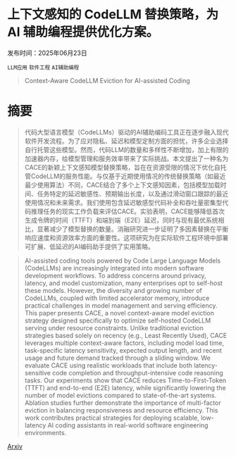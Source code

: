 # 上下文感知的 CodeLLM 替换策略，为 AI 辅助编程提供优化方案。

发布时间：2025年06月23日

`LLM应用` `软件工程` `AI辅助编程`

> Context-Aware CodeLLM Eviction for AI-assisted Coding

# 摘要

> 代码大型语言模型（CodeLLMs）驱动的AI辅助编码工具正在逐步融入现代软件开发流程。为了应对隐私、延迟和模型定制方面的担忧，许多企业选择自行托管这些模型。然而，代码LLM的数量和多样性不断增加，加上有限的加速器内存，给模型管理和服务效率带来了实际挑战。本文提出了一种名为CACE的新颖上下文感知模型替换策略，旨在在资源受限的情况下优化自托管CodeLLM的服务性能。与仅基于近期使用情况的传统替换策略（如最近最少使用算法）不同，CACE结合了多个上下文感知因素，包括模型加载时间、任务特定的延迟敏感性、预期输出长度，以及通过滑动窗口跟踪的最近使用情况和未来需求。我们使用包含延迟敏感型代码补全和吞吐量密集型代码推理任务的现实工作负载来评估CACE。实验表明，CACE能够降低首次生成令牌的时间（TTFT）和端到端（E2E）延迟，同时与现有最优系统相比，显著减少了模型替换的数量。消融研究进一步证明了多因素替换在平衡响应速度和资源效率方面的重要性。这项研究为在实际软件工程环境中部署可扩展、低延迟的AI编码助手提供了实用策略。

> AI-assisted coding tools powered by Code Large Language Models (CodeLLMs) are increasingly integrated into modern software development workflows. To address concerns around privacy, latency, and model customization, many enterprises opt to self-host these models. However, the diversity and growing number of CodeLLMs, coupled with limited accelerator memory, introduce practical challenges in model management and serving efficiency. This paper presents CACE, a novel context-aware model eviction strategy designed specifically to optimize self-hosted CodeLLM serving under resource constraints. Unlike traditional eviction strategies based solely on recency (e.g., Least Recently Used), CACE leverages multiple context-aware factors, including model load time, task-specific latency sensitivity, expected output length, and recent usage and future demand tracked through a sliding window. We evaluate CACE using realistic workloads that include both latency-sensitive code completion and throughput-intensive code reasoning tasks. Our experiments show that CACE reduces Time-to-First-Token (TTFT) and end-to-end (E2E) latency, while significantly lowering the number of model evictions compared to state-of-the-art systems. Ablation studies further demonstrate the importance of multi-factor eviction in balancing responsiveness and resource efficiency. This work contributes practical strategies for deploying scalable, low-latency AI coding assistants in real-world software engineering environments.

[Arxiv](https://arxiv.org/abs/2506.18796)